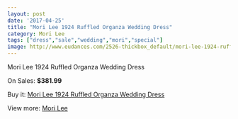```yaml
---
layout: post
date: '2017-04-25'
title: "Mori Lee 1924 Ruffled Organza Wedding Dress"
category: Mori Lee
tags: ["dress","sale","wedding","mori","special"]
image: http://www.eudances.com/2526-thickbox_default/mori-lee-1924-ruffled-organza-wedding-dress.jpg
---
```

Mori Lee 1924 Ruffled Organza Wedding Dress

On Sales: **$381.99**
<a href="https://www.eudances.com/en/mori-lee/841-mori-lee-1924-ruffled-organza-wedding-dress.html"><amp-img layout="responsive" width="600" height="600" src="//www.eudances.com/2526-thickbox_default/mori-lee-1924-ruffled-organza-wedding-dress.jpg" alt="Mori Lee 1924 Ruffled Organza Wedding Dress 0" /></a>
<a href="https://www.eudances.com/en/mori-lee/841-mori-lee-1924-ruffled-organza-wedding-dress.html"><amp-img layout="responsive" width="600" height="600" src="//www.eudances.com/2529-thickbox_default/mori-lee-1924-ruffled-organza-wedding-dress.jpg" alt="Mori Lee 1924 Ruffled Organza Wedding Dress 1" /></a>
<a href="https://www.eudances.com/en/mori-lee/841-mori-lee-1924-ruffled-organza-wedding-dress.html"><amp-img layout="responsive" width="600" height="600" src="//www.eudances.com/2528-thickbox_default/mori-lee-1924-ruffled-organza-wedding-dress.jpg" alt="Mori Lee 1924 Ruffled Organza Wedding Dress 2" /></a>
<a href="https://www.eudances.com/en/mori-lee/841-mori-lee-1924-ruffled-organza-wedding-dress.html"><amp-img layout="responsive" width="600" height="600" src="//www.eudances.com/2527-thickbox_default/mori-lee-1924-ruffled-organza-wedding-dress.jpg" alt="Mori Lee 1924 Ruffled Organza Wedding Dress 3" /></a>

Buy it: [Mori Lee 1924 Ruffled Organza Wedding Dress](https://www.eudances.com/en/mori-lee/841-mori-lee-1924-ruffled-organza-wedding-dress.html "Mori Lee 1924 Ruffled Organza Wedding Dress")

View more: [Mori Lee](https://www.eudances.com/en/9-mori-lee "Mori Lee")